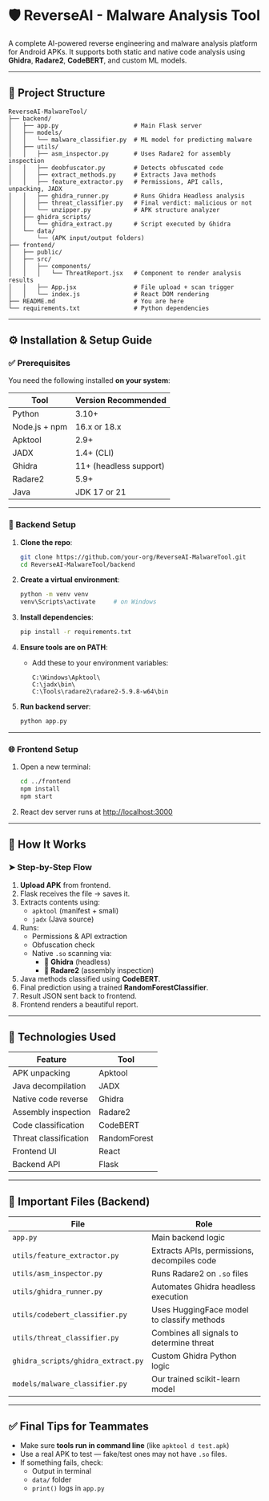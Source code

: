 # 🛡️ ReverseAI - Malware Analysis Tool

A complete AI-powered reverse engineering and malware analysis platform for Android APKs. It supports both static and native code analysis using **Ghidra**, **Radare2**, **CodeBERT**, and custom ML models.

---

## 📁 Project Structure

```
ReverseAI-MalwareTool/
├── backend/
│   ├── app.py                     # Main Flask server
│   ├── models/
│   │   └── malware_classifier.py  # ML model for predicting malware
│   ├── utils/
│   │   ├── asm_inspector.py       # Uses Radare2 for assembly inspection
│   │   ├── deobfuscator.py        # Detects obfuscated code
│   │   ├── extract_methods.py     # Extracts Java methods
│   │   ├── feature_extractor.py   # Permissions, API calls, unpacking, JADX
│   │   ├── ghidra_runner.py       # Runs Ghidra Headless analysis
│   │   ├── threat_classifier.py   # Final verdict: malicious or not
│   │   └── unzipper.py            # APK structure analyzer
│   ├── ghidra_scripts/
│   │   └── ghidra_extract.py      # Script executed by Ghidra
│   └── data/
│       └── (APK input/output folders)
├── frontend/
│   ├── public/
│   ├── src/
│   │   ├── components/
│   │   │   └── ThreatReport.jsx   # Component to render analysis results
│   │   ├── App.jsx                # File upload + scan trigger
│   │   └── index.js               # React DOM rendering
├── README.md                      # You are here
└── requirements.txt               # Python dependencies
```

---

## ⚙️ Installation & Setup Guide

### ✅ Prerequisites

You need the following installed **on your system**:

| Tool         | Version Recommended      |
|--------------|---------------------------|
| Python       | 3.10+                     |
| Node.js + npm| 16.x or 18.x              |
| Apktool      | 2.9+                      |
| JADX         | 1.4+ (CLI)                |
| Ghidra       | 11+ (headless support)    |
| Radare2      | 5.9+                      |
| Java         | JDK 17 or 21              |

---

### 🔧 Backend Setup

1. **Clone the repo**:
   ```bash
   git clone https://github.com/your-org/ReverseAI-MalwareTool.git
   cd ReverseAI-MalwareTool/backend
   ```

2. **Create a virtual environment**:
   ```bash
   python -m venv venv
   venv\Scripts\activate     # on Windows
   ```

3. **Install dependencies**:
   ```bash
   pip install -r requirements.txt
   ```

4. **Ensure tools are on PATH**:
   - Add these to your environment variables:
     ```
     C:\Windows\Apktool\
     C:\jadx\bin\
     C:\Tools\radare2\radare2-5.9.8-w64\bin
     ```

5. **Run backend server**:
   ```bash
   python app.py
   ```

---

### 🌐 Frontend Setup

1. Open a new terminal:
   ```bash
   cd ../frontend
   npm install
   npm start
   ```

2. React dev server runs at [http://localhost:3000](http://localhost:3000)

---

## 🚀 How It Works

### ➤ Step-by-Step Flow

1. **Upload APK** from frontend.
2. Flask receives the file → saves it.
3. Extracts contents using:
   - `apktool` (manifest + smali)
   - `jadx` (Java source)
4. Runs:
   - Permissions & API extraction
   - Obfuscation check
   - Native `.so` scanning via:
     - 🧬 **Ghidra** (headless)
     - 🔬 **Radare2** (assembly inspection)
5. Java methods classified using **CodeBERT**.
6. Final prediction using a trained **RandomForestClassifier**.
7. Result JSON sent back to frontend.
8. Frontend renders a beautiful report.

---

## 🧠 Technologies Used

| Feature                 | Tool |
|------------------------|------|
| APK unpacking          | Apktool |
| Java decompilation     | JADX |
| Native code reverse    | Ghidra |
| Assembly inspection    | Radare2 |
| Code classification    | CodeBERT |
| Threat classification  | RandomForest |
| Frontend UI            | React |
| Backend API            | Flask |

---

## 📂 Important Files (Backend)

| File | Role |
|------|------|
| `app.py` | Main backend logic |
| `utils/feature_extractor.py` | Extracts APIs, permissions, decompiles code |
| `utils/asm_inspector.py` | Runs Radare2 on `.so` files |
| `utils/ghidra_runner.py` | Automates Ghidra headless execution |
| `utils/codebert_classifier.py` | Uses HuggingFace model to classify methods |
| `utils/threat_classifier.py` | Combines all signals to determine threat |
| `ghidra_scripts/ghidra_extract.py` | Custom Ghidra Python logic |
| `models/malware_classifier.py` | Our trained scikit-learn model |

---

## ✅ Final Tips for Teammates

- Make sure **tools run in command line** (like `apktool d test.apk`)
- Use a real APK to test — fake/test ones may not have `.so` files.
- If something fails, check:
  - Output in terminal
  - `data/` folder
  - `print()` logs in `app.py`

